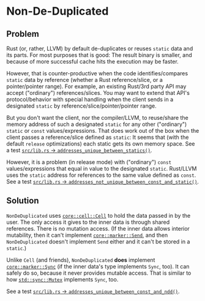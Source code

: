 #  Non-De-Duplicated

## Problem

Rust (or, rather, LLVM) by default de-duplicates or reuses `static` data and its parts. For most
purposes that is good: The result binary is smaller, and because of more successful cache hits the
execution may be faster.

However, that is counter-productive when the code identifies/compares `static` data by reference
(whether a Rust reference/slice, or a pointer/pointer range). For example, an existing Rust/3rd
party API may accept ("ordinary") references/slices. You may want to extend that API's
protocol/behavior with special handling when the client sends in a designated `static` by
reference/slice/pointer/pointer range.

But you don't want the client, nor the compiler/LLVM, to reuse/share the memory address of such a
designated `static` for any other ("ordinary") `static` or `const` values/expressions. That does
work out of the box when the client passes a reference/slice defined as `static`: It seems that
(with the default `release` optimizations) each static gets its own memory space. See a test
[`src/lib.rs` -> `addresses_unique_between_statics()`](src/lib.rs).

However, it is a problem (in release mode) with ("ordinary") `const` values/expressions that equal
in value to the designated `static`. Rust/LLVM uses the `static` address for references to the same
value defined as `const`. See a test [`src/lib.rs` ->
`addresses_not_unique_between_const_and_static()`](src/lib.rs).

## Solution

`NonDeDuplicated` uses
[`core::cell::Cell`](https://doc.rust-lang.org/nightly/core/cell/struct.Cell.html) to hold the data
passed in by the user. The only access it gives to the inner data is through shared references.
There is no mutation access. (If the inner data allows interior mutability, then it can't implement
[`core::marker::Send`](https://doc.rust-lang.org/nightly/core/marker/trait.Send.html), and then
`NonDeDuplicated` doesn't implement `Send` either and it can't be stored in a `static`.)

Unlike `Cell` (and friends), `NonDeDuplicated` **does** implement
[`core::marker::Sync`](https://doc.rust-lang.org/nightly/core/marker/trait.Sync.html) (if the inner
data's type implements `Sync`, too). It can safely do so, because it never provides mutable access.
That is similar to how
[`std::sync::Mutex`](https://doc.rust-lang.org/nightly/std/sync/struct.Mutex.html) implements
`Sync`, too.

See a test [`src/lib.rs` -> `addresses_unique_between_const_and_ndd()`](src/lib.rs).

